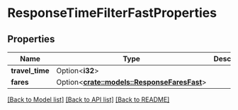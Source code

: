 # ResponseTimeFilterFastProperties

## Properties

Name | Type | Description | Notes
------------ | ------------- | ------------- | -------------
**travel_time** | Option<**i32**> |  | [optional]
**fares** | Option<[**crate::models::ResponseFaresFast**](ResponseFaresFast.md)> |  | [optional]

[[Back to Model list]](../README.md#documentation-for-models) [[Back to API list]](../README.md#documentation-for-api-endpoints) [[Back to README]](../README.md)


